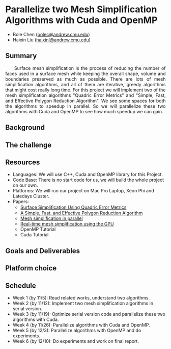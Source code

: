 # Parallelize two Mesh Simplification Algorithms with Cuda and OpenMP

- Bole Chen (bolec@andrew.cmu.edu)
- Haixin Liu (haixinl@andrew.cmu.edu)

## Summary

<p align="justify">&emsp;&emsp;Surface mesh simplification is the process of reducing the number of faces used in a surface mesh while keeping the overall shape, volume and boundaries preserved as much as possible. There are lots of mesh simplification algorithms, and all of them are iterative, greedy algorithms that might cost really long time. For this project we will implement two of the mesh simplification algorithms "Quadric Error Metrics" and "Simple, Fast, and Effective Polygon Reduction Algorithm". We see some spaces for both the algorithms to speedup in parallel. So we will parallelize these two algorithms with Cuda and OpenMP to see how much speedup we can gain.</p> 

## Background

## The challenge

## Resources

- Languages: We will use C++, Cuda and OpenMP library for this Project. 
- Code Base: There is no start code for us, we will build the whole project on our own.
- Platforms: We will run our project on Mac Pro Laptop, Xeon Phi and Latedays Cluster.
- Papers:
  + [Surface Simpliﬁcation Using Quadric Error Metrics](https://people.eecs.berkeley.edu/~jrs/meshpapers/GarlandHeckbert2.pdf)
  + [A Simple, Fast, and Effective Polygon Reduction Algorithm](http://pds26.egloos.com/pds/201402/12/11/gdmag.pdf)
  + [Mesh simplification in parallel](https://pdfs.semanticscholar.org/ee52/0300bcbfcd768943d1734357d507c9e6b4d0.pdf)
  + [Real-time mesh simplification using the GPU](https://dl.acm.org/citation.cfm?id=1230128)
  + OpenMP Tutorial
  + Cuda Tutorial

## Goals and Deliverables

## Platform choice 

## Schedule

- Week 1 (by 11/5): Read related works, understand two algorithms.
- Week 2 (by 11/12): Implement two mesh simplification algorithms in serial version.
- Week 3 (by 11/19): Optimize serial version code and parallelize these two algorithms with Cuda.
- Week 4 (by 11/26): Parallelize algorithms with Cuda and OpenMP.
- Week 5 (by 12/3): Parallelize algorithms with OpenMP and do experiments.
- Week 6 (by 12/10): Do experiments and work on final report.
